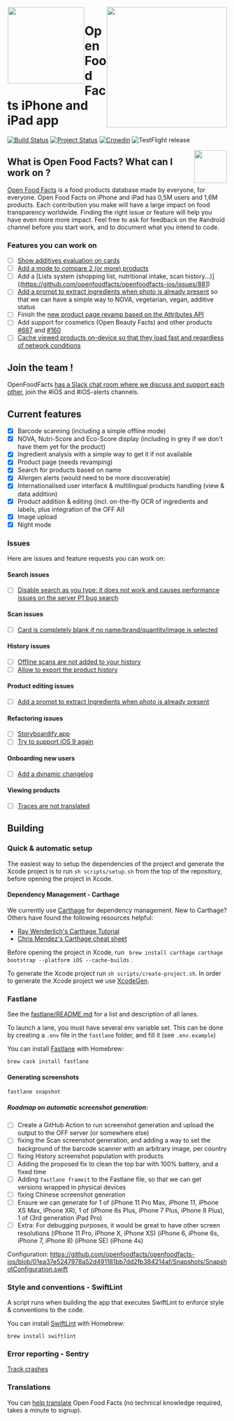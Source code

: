 <img height='175' src="https://raw.githubusercontent.com/openfoodfacts/openfoodfacts-server/af910644fa356e30e22be876100e785cd8a9903f/html/images/misc/openfoodfacts-logo-en.svg" align="left" hspace="1" vspace="1">
<a href="https://apps.apple.com/app/open-food-facts/id588797948"><img height="275" src="https://static.openfoodfacts.org/images/ecoscore/ecoscore_iphone_lasagne.png" align="right" hspace="1" vspace="1"></a>

# Open Food Facts iPhone and iPad app

[![Build Status](https://travis-ci.org/openfoodfacts/openfoodfacts-ios.svg?branch=master)](https://travis-ci.org/openfoodfacts/openfoodfacts-ios)
[![Project Status](http://opensource.box.com/badges/active.svg)](http://opensource.box.com/badges)
[![Crowdin](https://d322cqt584bo4o.cloudfront.net/openfoodfacts/localized.svg)](https://translate.openfoodfacts.org)
![TestFlight release](https://github.com/openfoodfacts/openfoodfacts-ios/workflows/TestFlight%20release/badge.svg)
<br>


<img height="75" src="https://user-images.githubusercontent.com/7317008/43209852-4ca39622-904b-11e8-8ce1-cdc3aee76ae9.png" align="right" hspace="1" vspace="1">


## What is Open Food Facts? What can I work on ?

[Open Food Facts](https://world.openfoodfacts.org/) is a food products database made by everyone, for everyone.
Open Food Facts on iPhone and iPad has 0,5M users and 1,6M products. Each contribution you make will have a large impact on food transparency worldwide. Finding the right issue or feature will help you have even more more impact. Feel free to ask for feedback on the #android channel before you start work, and to document what you intend to code.

### Features you can work on
- [ ] [Show additives evaluation on cards](https://github.com/openfoodfacts/openfoodfacts-ios/issues/173)
- [ ] [Add a mode to compare 2 (or more) products](https://github.com/openfoodfacts/openfoodfacts-ios/issues/153)
- [ ] Add a [Lists system (shopping list, nutritional intake, scan history…)]((https://github.com/openfoodfacts/openfoodfacts-ios/issues/881)
- [ ] [Add a prompt to extract ingredients when photo is already present](https://github.com/openfoodfacts/openfoodfacts-ios/issues/171) so that we can have a simple way to NOVA, vegetarian, vegan, additive status
- [ ] Finish the [new product page revamp based on the Attributes API](https://github.com/openfoodfacts/openfoodfacts-ios/pull/780)
- [ ] Add support for cosmetics (Open Beauty Facts) and other products [#687](https://github.com/openfoodfacts/openfoodfacts-ios/issues/687) and [#160](https://github.com/openfoodfacts/openfoodfacts-ios/issues/160)
- [ ] [Cache viewed products on-device so that they load fast and regardless of network conditions](https://github.com/openfoodfacts/openfoodfacts-ios/issues/882)

## Join the team !

OpenFoodFacts [has a Slack chat room where we discuss and support each other](https://slack.openfoodfacts.org/), join the #iOS and #iOS-alerts channels. 

## Current features

- [x] Barcode scanning (including a simple offline mode)
- [x] NOVA, Nutri-Score and Eco-Score display (including in grey if we don't have them yet for the product)
- [x] Ingredient analysis with a simple way to get it if not available
- [x] Product page (needs revamping)
- [x] Search for products based on name
- [x] Allergen alerts (would need to be more discoverable)
- [x] Internationalised user interface & multilingual products handling (view & data addition)
- [x] Product addition & editing (incl. on-the-fly OCR of ingredients and labels, plus integration of the OFF AI)
- [x] Image upload
- [x] Night mode

### Issues
Here are issues and feature requests you can work on:

#### Search issues
- [ ]  [Disable search as you type: it does not work and causes performance issues on the server P1 bug search](https://github.com/openfoodfacts/openfoodfacts-ios/issues/553)

#### Scan issues
- [ ]  [Card is completely blank if no name/brand/quantity/image is selected](https://github.com/openfoodfacts/openfoodfacts-ios/issues/180)

#### History issues
- [ ]  [Offline scans are not added to your history](https://github.com/openfoodfacts/openfoodfacts-ios/issues/267)
- [ ]  [Allow to export the product history](https://github.com/openfoodfacts/openfoodfacts-ios/issues/53)

#### Product editing issues
- [ ]  [Add a prompt to extract Ingredients when photo is already present](https://github.com/openfoodfacts/openfoodfacts-ios/issues/171)

#### Refactoring issues
- [ ]  [Storyboardify app](https://github.com/openfoodfacts/openfoodfacts-ios/issues/403)
- [ ]  [Try to support iOS 9 again](https://github.com/openfoodfacts/openfoodfacts-ios/issues/115)

#### Onboarding new users
- [ ]  [Add a dynamic changelog](https://github.com/openfoodfacts/openfoodfacts-ios/issues/335)

#### Viewing products
- [ ]  [Traces are not translated](https://github.com/openfoodfacts/openfoodfacts-ios/issues/245)

## Building

### Quick & automatic setup
The easiest way to setup the dependencies of the project and generate the Xcode project is to run `sh scripts/setup.sh` from the top of the repository, before opening the project in Xcode. 

#### Dependency Management - Carthage

We currently use [Carthage](https://github.com/Carthage/Carthage) for dependency management.
New to Carthage? Others have found the following resources helpful:
* [Ray Wenderlich's Carthage Tutorial](https://www.raywenderlich.com/416-carthage-tutorial-getting-started)
* [Chris Mendez's Carthage cheat sheet](https://www.chrisjmendez.com/2016/10/30/carthage-cheat-sheet/)

Before opening the project in Xcode, run 
`
brew install carthage
carthage bootstrap --platform iOS --cache-builds` .

To generate the Xcode project run `sh scripts/create-project.sh`.
In order to generate the Xcode project we use [XcodeGen](https://www.github.com/yonaskolb/XcodeGen).
  
### Fastlane
See the [fastlane/README.md](fastlane/README.md) for a list and description of all lanes. 

To launch a lane, you must have several env variable set. This can be done by creating a `.env` file in the `fastlane` folder, and fill it (see `.env.example`)

You can install [Fastlane](https://github.com/fastlane/fastlane) with Homebrew:
```
brew cask install fastlane
```
#### Generating screenshots
```
fastlane snapshot 
```
##### Roadmap on automatic screenshot generation:
- [ ]  Create a GitHub Action to run screenshot generation and upload the output to the OFF server (or somewhere else)
- [ ]  fixing the Scan screenshot generation, and adding a way to set the background of the barcode scanner with an arbitrary image, per country
- [ ]  fixing History screenshot population with products
- [ ]  Adding the proposed fix to clean the top bar with 100% battery, and a fixed time
- [ ]  Adding `fastlane frameit` to the Fastlane file, so that we can get versions wrapped in physical devices
- [ ]  fixing Chinese screenshot generation
- [ ]  Ensure we can generate for 1 of (iPhone 11 Pro Max, iPhone 11, iPhone XS Max, iPhone XR), 1 of (iPhone 6s Plus, iPhone 7 Plus, iPhone 8 Plus), 1 of (3rd generation iPad Pro)
- [ ]  Extra: For debugging purposes, it would be great to have other screen resolutions (iPhone 11 Pro, iPhone X, iPhone XS) (iPhone 6, iPhone 6s, iPhone 7, iPhone 8) (iPhone SE) (iPhone 4s)

Configuration: https://github.com/openfoodfacts/openfoodfacts-ios/blob/01ea37e5247978a52d491181bb7dd2fb384214af/Snapshots/SnapshotConfiguration.swift

### Style and conventions - SwiftLint

A script runs when building the app that executes SwiftLint to enforce style & conventions to the code.

You can install [SwiftLint](https://github.com/realm/SwiftLint/) with Homebrew:
```
brew install swiftlint
```

### Error reporting - Sentry
[Track crashes](https://sentry.io/organizations/openfoodfacts/issues/?project=5276492)

### Translations

You can [help translate](https://translate.openfoodfacts.org) Open Food Facts (no technical knowledge required, takes a minute to signup).
